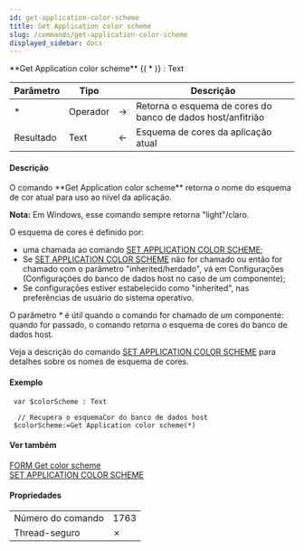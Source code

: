 ```yaml
---
id: get-application-color-scheme
title: Get Application color scheme
slug: /commands/get-application-color-scheme
displayed_sidebar: docs
---
```


<!--REF #_command_.Get Application color scheme.Syntax-->**Get Application color scheme** {( * )} : Text<!-- END REF-->
<!--REF #_command_.Get Application color scheme.Params-->
| Parâmetro | Tipo |  | Descrição |
| --- | --- | --- | --- |
| * | Operador | &#8594;  | Retorna o esquema de cores do banco de dados host/anfitrião |
| Resultado | Text | &#8592; | Esquema de cores da aplicação atual |

<!-- END REF-->

#### Descrição 

<!--REF #_command_.Get Application color scheme.Summary-->O comando **Get Application color scheme** retorna o nome do esquema de cor atual para uso ao nível da aplicação.<!-- END REF--> 

**Nota:** Em Windows, esse comando sempre retorna "light"/claro.

O esquema de cores é definido por:

* uma chamada ao comando [SET APPLICATION COLOR SCHEME](set-application-color-scheme.md);
* Se [SET APPLICATION COLOR SCHEME](set-application-color-scheme.md) não for chamado ou então for chamado com o parâmetro "inherited/herdado", vá em Configurações (Configurações do banco de dados host no caso de um componente);
* Se configurações estiver estabelecido como "inherited", nas preferências de usuário do sistema operativo.

O parâmetro *\** é útil quando o comando for chamado de um componente: quando for passado, o comando retorna o esquema de cores do banco de dados host. 

Veja a descrição do comando [SET APPLICATION COLOR SCHEME](set-application-color-scheme.md) para detalhes sobre os nomes de esquema de cores. 

#### Exemplo 

```4d
 var $colorScheme : Text
 
  // Recupera o esquemaCor do banco de dados host
 $colorScheme:=Get Application color scheme(*)
```

#### Ver também 

[FORM Get color scheme](form-get-color-scheme.md)  
[SET APPLICATION COLOR SCHEME](set-application-color-scheme.md)  

#### Propriedades

|  |  |
| --- | --- |
| Número do comando | 1763 |
| Thread-seguro | &cross; |


